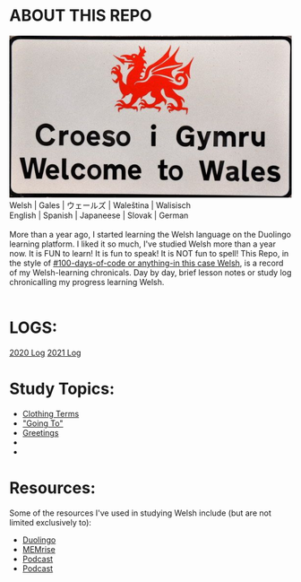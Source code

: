 # ABOUT THIS REPO 
![Croeso i Gymru](https://github.com/EO4wellness/T-I-L/blob/main/polyglot/gales/images/croeso%20i%20gymru%20sign.jpg)<br>
      Welsh   | Gales    | ウェールズ  | Waleština | Walisisch<br>
      English | Spanish  | Japaneese | Slovak     | German <br>
<br>
More than a year ago, I started learning the Welsh language on the Duolingo learning platform.  I liked it so much, I've studied Welsh more than a year now. It is FUN to learn! It is fun to speak! It is NOT fun to spell! This Repo, in the style of [#100-days-of-code or anything-in this case Welsh](https://github.com/EO4wellness/100-days-of-code), is a record of my Welsh-learning chronicals.  Day by day, brief lesson notes or study log chronicalling my progress learning Welsh. <br>
<br>
# LOGS:
[2020 Log](https://github.com/EO4wellness/T-I-L/blob/main/polyglot/gales/2020_log.md)
[2021 Log](link) 

# Study Topics: 
* [Clothing Terms](https://github.com/EO4wellness/T-I-L/blob/main/polyglot/gales/clothing.md) <br>
* ["Going To"](https://github.com/EO4wellness/T-I-L/blob/main/polyglot/gales/going-to.md) <br>
* [Greetings](https://github.com/EO4wellness/T-I-L/blob/main/polyglot/gales/welcome.md) <br>
* <br>
* <br>

# Resources:
Some of the resources I've used in studying Welsh include (but are not limited exclusively to):
* [Duolingo](https://www.duolingo.com/)<br>
* [MEMrise](https://app.memrise.com/course/1165412/duolingo-welsh-review-with-full-audio/)<br>
* [Podcast](https://open.spotify.com/show/0PejlkPIV33uxLZJBkBNf1?si=jPcObnGfRFSn9QBLXGvKDA)<br>
* [Podcast](https://open.spotify.com/show/2wwpoISiUqX4jc0gV38Dwp?si=_8SesD9uSv2O0flImmHJwQ)<br>
